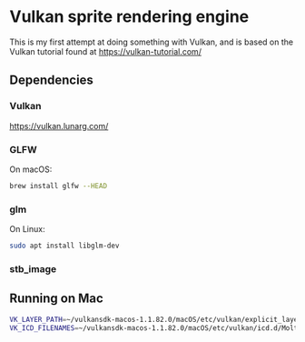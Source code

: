 # Vulkan sprite rendering engine
This is my first attempt at doing something with Vulkan, and is based on the Vulkan
tutorial found at 
https://vulkan-tutorial.com/

## Dependencies

### Vulkan
https://vulkan.lunarg.com/

### GLFW
On macOS:
```bash
brew install glfw --HEAD
```

### glm
On Linux:
```bash
sudo apt install libglm-dev
```

### stb_image

 
## Running on Mac
```bash
VK_LAYER_PATH=~/vulkansdk-macos-1.1.82.0/macOS/etc/vulkan/explicit_layer.d
VK_ICD_FILENAMES=~/vulkansdk-macos-1.1.82.0/macOS/etc/vulkan/icd.d/MoltenVK_icd.json
```
 